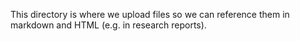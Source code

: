This directory is where we upload files so we can reference them in markdown and HTML (e.g. in research reports).
